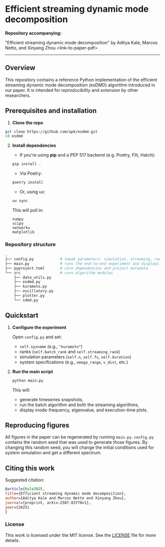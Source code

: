 # Efficient streaming dynamic mode decomposition

**Repository accompanying:**

"Efficient streaming dynamic mode decomposition" by Aditya Kale, Marcos Netto, and Xinyang Zhou \<link-to-paper-pdf\>

---

## Overview

This repository contains a reference Python implementation of the efficient streaming dynamic mode decomposition (esDMD) algorithm introduced in our paper. It is intended for _reproducibility_ and _extension_ by other researchers.

## Prerequisites and installation

1. **Clone the repo**

```bash
git clone https://github.com/apk/esdmd.git
cd esdmd
```

2. **Install dependencies**

   - If you're using **pip** and a PEP 517 backend (e.g. Poetry, Flit, Hatch):

   ```bash
   pip install .
   ```

   - Via Poetry:

   ```bash
   poetry install
   ```

   - Or, using uv:

   ```bash
   uv sync
   ```

   This will pull in:

   ```
   numpy
   scipy
   networkx
   matplotlib
   ```

### Repository structure

```bash
.
├── config.py            # tweak parameters: simulation, streaming, ranks settings
├── main.py              # runs the end-to-end experiment and displays figures
├── pyproject.toml       # core dependencies and project metadata
└── src                  # core algorithm modules
    ├── data_utils.py
    ├── esdmd.py
    ├── kuramoto.py
    ├── oscillatory.py
    ├── plotter.py
    └── sdmd.py
```

## Quickstart

1.  **Configure the experiment**

    Open `config.py` and set:

    - `self.sysname` (e.g., `"kuramoto"`)
    - ranks (`self.batch_rank` and `self.streaming_rank`)
    - simulation parameters (`self.n`, `self.fs`, `self.duration`)
    - system specifications (e.g., `omega_range`, `v_dist`, etc.)

2.  **Run the main script**

    ```bash
    python main.py
    ```

    This will:

    - generate timeseries snapshots,
    - run the batch algorithm and both the streaming algorithms,
    - display mode-frequency, eigenvalue, and execution-time plots.

## Reproducing figures

All figures in the paper can be regenerated by running `main.py`. `config.py` contains
the random seed that was used to generate those figures. By changing this random seed, you
will change the initial conditions used for system simulation and get a different
spectrum.

## Citing this work

Suggested citation:

```bibtex
@article{Kale2025,
title={Efficient streaming dynamic mode decomposition},
author={Aditya Kale and Marcos Netto and Xinyang Zhou},
journal={preprint, arXiv:2507.03770v1},
year={2025}
}
```

### License

This work is licensed under the MIT license. See the [LICENSE](LICENSE) file for more details.

